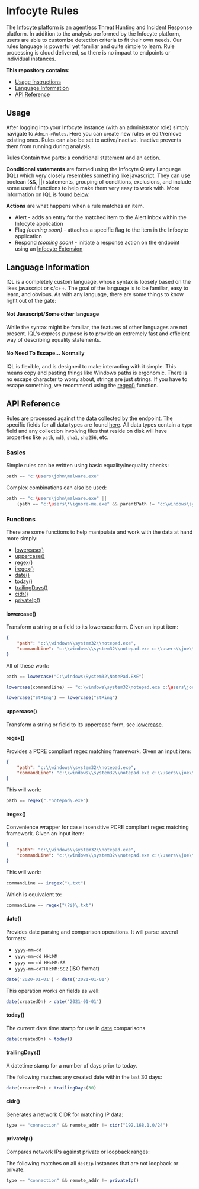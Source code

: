 # Infocyte Rules
The [Infocyte](https://www.infocyte.com) platform is an agentless Threat Hunting and Incident
Response platform.
In addition to the analysis performed by the Infocyte platform, users are able to customize
detection criteria to fit their own needs.
Our rules language is powerful yet familiar and quite simple to learn.
Rule processing is cloud delivered, so there is no impact to endpoints or individual instances.

**This repository contains:**
- [Usage Instructions](#usage)
- [Language Information](#language-information)
- [API Reference](#api-reference)


## Usage
After logging into your Infocyte instance (with an administrator role) simply navigate to
`Admin->Rules`.
Here you can create new rules or edit/remove existing ones.
Rules can also be set to active/inactive. Inactive prevents them from running during analysis.

Rules Contain two parts: a conditional statement and an action.

**Conditional statements** are formed using the Infocyte Query Language (IQL) which very closely
resembles something like javascript. They can use boolean (&&, ||) statements, grouping of
conditions, exclusions, and include some useful functions to help make them very easy to work with.
More information on IQL is found [below](#api-reference).

**Actions** are what happens when a rule matches an item.
- Alert - adds an entry for the matched item to the Alert Inbox within the Infocyte application
- Flag *(coming soon)* - attaches a specific flag to the item in the Infocyte application
- Respond *(coming soon)* - initiate a response action on the endpoint using an [Infocyte Extension](https://github.com/infocyte/extensions)

## Language Information
IQL is a completely custom language, whose syntax is loosely based on the likes javascript or c/c++.
The goal of the language is to be familiar, easy to learn, and obvious. As with any language, there
are some things to know right out of the gate:

#### Not Javascript/Some other language
While the syntax might be familiar, the features of other languages are not present.
IQL's express purpose is to provide an extremely fast and efficient way of describing equality statements.

#### No Need To Escape... Normally
IQL is flexible, and is designed to make interacting with it simple.
This means copy and pasting things like Windows paths is ergonomic.
There is no escape character to worry about, strings are just strings.
If you have to escape something, we recommend using the [regex()](#regex) function.


## API Reference
Rules are processed against the data collected by the endpoint. The specific fields for all data
types are found [here](todo). All data types contain a `type` field and any collection involving
files that reside on disk will have properties like `path`, `md5`, `sha1`, `sha256`, etc.

### Basics

Simple rules can be written using basic equality/inequality checks:

```javascript
path == "c:\users\john\malware.exe"
```

Complex combinations can also be used:

```javascript
path == "c:\users\john\malware.exe" ||
    (path == "c:\users\*\ignore-me.exe" && parentPath != "c:\windows\system32\explorer.exe")
```

### Functions
There are some functions to help manipulate and work with the data at hand more simply:

- [lowercase()](#lowercase)
- [uppercase()](#uppercase)
- [regex()](#regex)
- [iregex()](#iregex)
- [date()](#date)
- [today()](#today)
- [trailingDays()](#trailingDays)
- [cidr()](#cidr)
- [privateIp()](#privateIp)

#### lowercase()
Transform a string or a field to its lowercase form. Given an input item:

```json
{
    "path": "c:\\windows\\system32\\notepad.exe",
    "commandLine": "c:\\windows\\system32\\notepad.exe c:\\users\\joe\\Documents\\Passwords.TXT",
}
```

All of these work:

```javascript
path == lowercase("C:\windows\System32\NotePad.EXE")
```

```javascript
lowercase(commandLine) == "c:\windows\system32\notepad.exe c:\users\joe\documents\passwords.txt",
```

```javascript
lowercase("StRIng") == lowercase("stRing")
```

#### uppercase()
Transform a string or field to its uppercase form, see [lowercase](#lowercase).

#### regex()
Provides a PCRE compliant regex matching framework. Given an input item:

```json
{
    "path": "c:\\windows\\system32\\notepad.exe",
    "commandLine": "c:\\windows\\system32\\notepad.exe c:\\users\\joe\\Documents\\Passwords.TXT",
}
```

This will work:

```javascript
path == regex(".*notepad\.exe")
```

#### iregex()
Convenience wrapper for case insensitive PCRE compliant regex matching framework. Given an input item:

```json
{
    "path": "c:\\windows\\system32\\notepad.exe",
    "commandLine": "c:\\windows\\system32\\notepad.exe c:\\users\\joe\\Documents\\Passwords.TXT",
}
```

This will work:

```javascript
commandLine == iregex("\.txt")
```

Which is equivalent to:

```javascript
commandLine == regex("(?i)\.txt")
```

#### date()
Provides date parsing and comparison operations. It will parse several formats:
- `yyyy-mm-dd`
- `yyyy-mm-dd HH:MM`
- `yyyy-mm-dd HH:MM:SS`
- `yyyy-mm-ddTHH:MM:SSZ` (ISO format)

```javascript
date('2020-01-01') < date('2021-01-01')
```

This operation works on fields as well:

```javascript
date(createdOn) > date('2021-01-01')
```

#### today()
The current date time stamp for use in [date](#date) comparisons

```javascript
date(createdOn) > today()
```

#### trailingDays()
A datetime stamp for a number of days prior to today.

The following matches any created date within the last 30 days:

```javascript
date(createdOn) > trailingDays(30)
```

#### cidr()
Generates a network CIDR for matching IP data:

```javascript
type == "connection" && remote_addr != cidr("192.168.1.0/24")
```

#### privateIp()
Compares network IPs against private or loopback ranges:

The following matches on all `destIp` instances that are not loopback or private:

```javascript
type == "connection" && remote_addr != privateIp()
```

